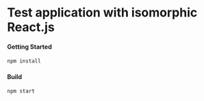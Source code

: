 # Test application with isomorphic React.js

#### Getting Started

```bash
npm install
```


#### Build

```bash
npm start
```